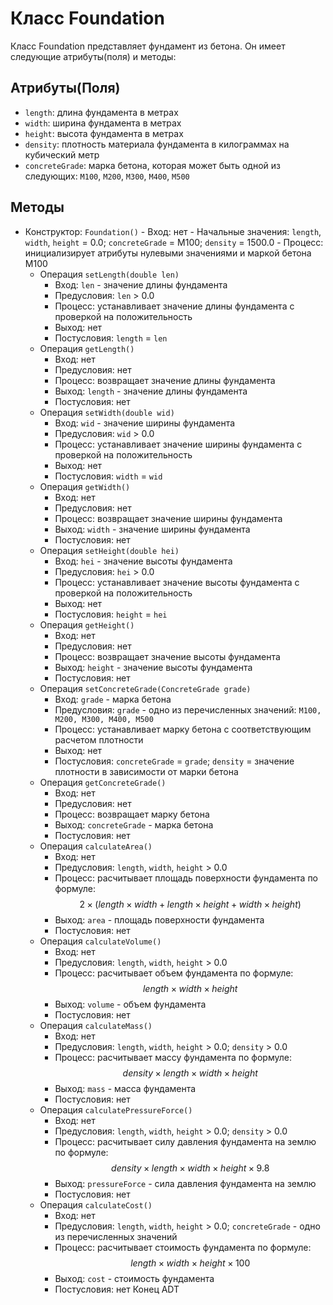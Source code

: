 # Класс Foundation

Класс Foundation представляет фундамент из бетона. Он имеет следующие атрибуты(поля) и методы:

## Атрибуты(Поля)

- `length`: длина фундамента в метрах
- `width`: ширина фундамента в метрах
- `height`: высота фундамента в метрах
- `density`: плотность материала фундамента в килограммах на кубический метр
- `concreteGrade`: марка бетона, которая может быть одной из следующих: `M100`, `M200`, `M300`, `M400`, `M500`

## Методы
- Конструктор: `Foundation()`
        - Вход: нет
        - Начальные значения: `length`, `width`, `height` = 0.0; `concreteGrade` = M100; `density` = 1500.0
        - Процесс: инициализирует атрибуты нулевыми значениями и маркой бетона M100
    - Операция `setLength(double len)`
        - Вход: `len` - значение длины фундамента
        - Предусловия: `len` > 0.0
        - Процесс: устанавливает значение длины фундамента с проверкой на положительность
        - Выход: нет
        - Постусловия: `length` = `len`
    - Операция `getLength()`
        - Вход: нет
        - Предусловия: нет
        - Процесс: возвращает значение длины фундамента
        - Выход: `length` - значение длины фундамента
        - Постусловия: нет
    - Операция `setWidth(double wid)`
        - Вход: `wid` - значение ширины фундамента
        - Предусловия: `wid` > 0.0
        - Процесс: устанавливает значение ширины фундамента с проверкой на положительность
        - Выход: нет
        - Постусловия: `width` = `wid`
    - Операция `getWidth()`
        - Вход: нет
        - Предусловия: нет
        - Процесс: возвращает значение ширины фундамента
        - Выход: `width` - значение ширины фундамента
        - Постусловия: нет
    - Операция `setHeight(double hei)`
        - Вход: `hei` - значение высоты фундамента
        - Предусловия: `hei` > 0.0
        - Процесс: устанавливает значение высоты фундамента с проверкой на положительность
        - Выход: нет
        - Постусловия: `height` = `hei`
    - Операция `getHeight()`
        - Вход: нет
        - Предусловия: нет
        - Процесс: возвращает значение высоты фундамента
        - Выход: `height` - значение высоты фундамента
        - Постусловия: нет
    - Операция `setConcreteGrade(ConcreteGrade grade)`
        - Вход: `grade` - марка бетона
        - Предусловия: `grade` - одно из перечисленных значений: `M100, М200, М300, М400, М500`
        - Процесс: устанавливает марку бетона с соответствующим расчетом плотности
        - Выход: нет
        - Постусловия: `concreteGrade` = `grade`; `density` = значение плотности в зависимости от марки бетона
    - Операция `getConcreteGrade()`
        - Вход: нет
        - Предусловия: нет
        - Процесс: возвращает марку бетона
        - Выход: `concreteGrade` - марка бетона
        - Постусловия: нет
    - Операция `calculateArea()`
        - Вход: нет
        - Предусловия: `length`, `width`, `height` > 0.0
        - Процесс: расчитывает площадь поверхности фундамента по формуле: $$2 \times (length \times width + length \times height + width \times height)$$
        - Выход: `area` - площадь поверхности фундамента
        - Постусловия: нет
    - Операция `calculateVolume()`
        - Вход: нет
        - Предусловия: `length`, `width`, `height` > 0.0
        - Процесс: расчитывает объем фундамента по формуле: $$length \times width \times height$$
        - Выход: `volume` - объем фундамента
        - Постусловия: нет
    - Операция `calculateMass()`
        - Вход: нет
        - Предусловия: `length`, `width`, `height` > 0.0; `density` > 0.0
        - Процесс: расчитывает массу фундамента по формуле: $$density \times length \times width \times height$$
        - Выход: `mass` - масса фундамента
        - Постусловия: нет
    - Операция `calculatePressureForce()`
        - Вход: нет
        - Предусловия: `length`, `width`, `height` > 0.0; `density` > 0.0
        - Процесс: расчитывает силу давления фундамента на землю по формуле: $$density \times length \times width \times height \times 9.8$$
        - Выход: `pressureForce` - сила давления фундамента на землю
        - Постусловия: нет
    - Операция `calculateCost()`
        - Вход: нет
        - Предусловия: `length`, `width`, `height` > 0.0; `concreteGrade` - одно из перечисленных значений
        - Процесс: расчитывает стоимость фундамента по формуле: $$length \times width \times height \times 100$$
        - Выход: `cost` - стоимость фундамента
        - Постусловия: нет
      Конец ADT 
